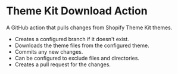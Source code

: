 # Theme Kit Download Action

A GitHub action that pulls changes from Shopify Theme Kit themes.

* Creates a configured branch if it doesn't exist.
* Downloads the theme files from the configured theme.
* Commits any new changes.
* Can be configured to exclude files and directories.
* Creates a pull request for the changes.